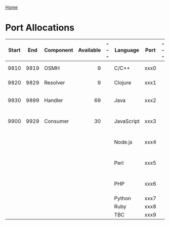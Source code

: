 [Home](../Home.md)


# Port Allocations

| Start | End | Component | Available | --- | Language    | Port |--- |Endpoint | Port |--- |Examples | Description |
| ----- | ----| -----     | -----:    | --- | -----       | ---- |--- |-----    | ---- |--- |-----    | -----       |               
| 9810 | 9819 | OSMH      | 9         |     | C/C++       | xxx0 |    |OAI-PMH  | 983x |    |9812     | OSMH (Java implementation)    |
| 9820 | 9829 | Resolver  | 9         |     | Clojure     | xxx1 |    |DDI-C    | 984x |    |9825     | Resolver (Perl implementation) |
| 9830 | 9899 | Handler   | 69        |     | Java        | xxx2 |    |DDI-L    | 985x |    |9836     | OAI-PMH Handler (PHP implementation)  |
| 9900 | 9929 | Consumer  | 30        |     | JavaScript  | xxx3 |    |Kuha2    | 986x |    |9841     | DDI-C Handler (Clojure implementation)  |
|      |      |           |           |     | Node.js     | xxx4 |    |Nesstar	| 987x |    |9856     | DDI-L Handler (PHP implementation)  |
|      |      |           |           |     | Perl        | xxx5 |    |TBC	    | 988x |    |9867     | Kuha2 Handler (Python implementation)  |
|      |      |           |           |     | PHP         | xxx6 |    |TBC	    | 989x |    |9878     | Nesstar Handler (Ruby implementation)   |
|      |      |           |           |     | Python      | xxx7 |    |         |      |    |         |                                           |
|      |      |           |           |     | Ruby        | xxx8 |    |         |      |    |         |                                           |
|      |      |           |           |     | TBC         | xxx9 |    |         |      |    |         |                                           |